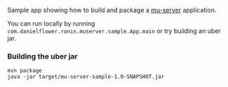 Sample app showing how to build and package a [mu-server](https://github.com/3redronin/mu-server) application.

You can run locally by running `com.danielflower.ronin.muserver.sample.App.main` or try building an uber jar.

### Building the uber jar

    mvn package
    java -jar target/mu-server-sample-1.0-SNAPSHOT.jar